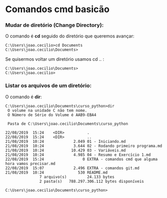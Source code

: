 # Comandos cmd basicão

### Mudar de diretório (**C**hange **D**irectory):
O comando é **cd** seguido do diretório que queremos avançar:
``` console
C:\Users\joao.cecilio>cd Documents
C:\Users\joao.cecilio\Documents>
```
Se quisermos voltar um diretório usamos cd .. :
``` console
C:\Users\joao.cecilio\Documents>
C:\Users\joao.cecilio>
```


### Listar os arquivos de um **dir**etório:
O comando é **dir**:
``` console
C:\Users\joao.cecilio\Documents\curso_python>dir
 O volume na unidade C não tem nome.
 O Número de Série do Volume é AAB9-EBA4

 Pasta de C:\Users\joao.cecilio\Documents\curso_python

22/08/2019  15:24    <DIR>          .
22/08/2019  15:24    <DIR>          ..
21/08/2019  10:24             2.049 01 - Iniciando.md
21/08/2019  10:24             3.644 02 - Rodando primeiro programa.md
21/08/2019  10:24            10.429 03 - Variáveis.md
21/08/2019  10:24             4.985 04 - Resumo e Exercício 1.md
22/08/2019  15:24                 0 EXTRA - comandos cmd que alguma hora vamos precisar.md
22/08/2019  15:07             2.496 EXTRA - comandos git.md
21/08/2019  10:24               530 README.md
               7 arquivo(s)         24.133 bytes
               2 pasta(s)   788.297.306.112 bytes disponíveis

C:\Users\joao.cecilio\Documents\curso_python>
```

